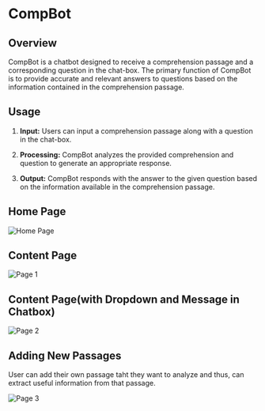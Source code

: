 # CompBot

## Overview

CompBot is a chatbot designed to receive a comprehension passage and a corresponding question in the chat-box. The primary function of CompBot is to provide accurate and relevant answers to questions based on the information contained in the comprehension passage.

## Usage

1. **Input:** Users can input a comprehension passage along with a question in the chat-box.

2. **Processing:** CompBot analyzes the provided comprehension and question to generate an appropriate response.

3. **Output:** CompBot responds with the answer to the given question based on the information available in the comprehension passage.

## Home Page
![Home Page](https://github.com/kshitijbhatia/Comp-Bot/assets/108986570/63bab8c0-502c-4c36-909d-3679d3f71974)

## Content Page
![Page 1](https://github.com/kshitijbhatia/Comp-Bot/assets/108986570/724b4a0e-56cc-481a-b2fb-7c237750e5e3)

## Content Page(with Dropdown and Message in Chatbox)
![Page 2](https://github.com/kshitijbhatia/Comp-Bot/assets/108986570/e8830efc-0360-4c22-b916-e2fe587a250e)

## Adding New Passages

User can add their own passage taht they want to analyze and thus, can extract useful information from that passage.

![Page 3](https://github.com/kshitijbhatia/Comp-Bot/assets/108986570/99bfece7-0c60-448c-8eb2-bef3edbdea80)



